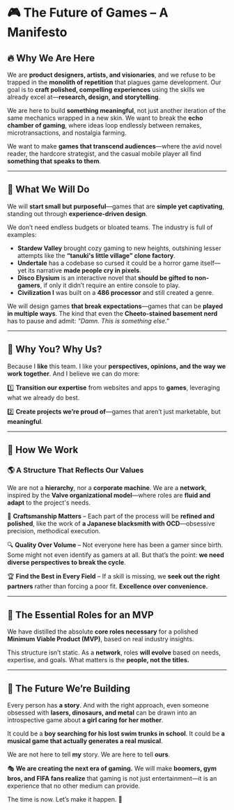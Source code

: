 # 🎮 The Future of Games – A Manifesto

## 🔥 **Why We Are Here**

We are **product designers, artists, and visionaries**, and we refuse to be trapped in the **monolith of repetition** that plagues game development. Our goal is to **craft polished, compelling experiences** using the skills we already excel at—**research, design, and storytelling**.

We are here to build **something meaningful**, not just another iteration of the same mechanics wrapped in a new skin. We want to break the **echo chamber of gaming**, where ideas loop endlessly between remakes, microtransactions, and nostalgia farming.

We want to make **games that transcend audiences**—where the avid novel reader, the hardcore strategist, and the casual mobile player all find **something that speaks to them**.

---

## 🚀 **What We Will Do**

We will **start small but purposeful**—games that are **simple yet captivating**, standing out through **experience-driven design**.

We don’t need endless budgets or bloated teams. The industry is full of examples:

- **Stardew Valley** brought cozy gaming to new heights, outshining lesser attempts like the **“tanuki's little village” clone factory**.
- **Undertale** has a codebase so cursed it could be a horror game itself—yet its narrative **made people cry in pixels**.
- **Disco Elysium** is an interactive novel that **should be gifted to non-gamers**, if only it didn’t require an entire console to play.
- **Civilization I** was built on a **486 processor** and still created a genre.

We will design games **that break expectations**—games that can be **played in multiple ways**. The kind that even the **Cheeto-stained basement nerd** has to pause and admit: *"Damn. This is something else."*

---

## 🤝 **Why You? Why Us?**

Because I **like** this team. I like your **perspectives, opinions, and the way we work together**. And I believe we can do more:

1️⃣ **Transition our expertise** from websites and apps to **games**, leveraging what we already do best.

2️⃣ **Create projects we’re proud of**—games that aren’t just marketable, but **meaningful**.

---

## 🔄 **How We Work**

### 🌎 A Structure That Reflects Our Values

We are not a **hierarchy**, nor a **corporate machine**. We are a **network**, inspired by the **Valve organizational model**—where roles are **fluid and adapt** to the project's needs.

🔧 **Craftsmanship Matters** – Each part of the process will be **refined and polished**, like the work of **a Japanese blacksmith with OCD**—obsessive precision, methodical execution.

🔍 **Quality Over Volume** – Not everyone here has been a gamer since birth. Some might not even identify as gamers at all. But that’s the point: **we need diverse perspectives to break the cycle**.

🏆 **Find the Best in Every Field** – If a skill is missing, we **seek out the right partners** rather than forcing a poor fit. **Excellence over convenience.**

---

## 🔧 **The Essential Roles for an MVP**

We have distilled the absolute **core roles necessary** for a polished **Minimum Viable Product (MVP)**, based on real industry insights.

This structure isn’t static. As a **network**, roles **will evolve** based on needs, expertise, and goals. What matters is the **people, not the titles.**

---

## 🔮 **The Future We’re Building**

Every person has **a story**. And with the right approach, even someone obsessed with **lasers, dinosaurs, and metal** can be drawn into an introspective game about **a girl caring for her mother**.

It could be a **boy searching for his lost swim trunks in school**.
It could be **a musical game that actually generates a real musical**.

We are not here to tell **my** story.
We are here to tell **ours**.

🎭 **We are creating the next era of gaming.**
We will make **boomers, gym bros, and FIFA fans realize** that gaming is not just entertainment—it is an experience that no other medium can provide.

The time is now. Let’s make it happen. 🚀
